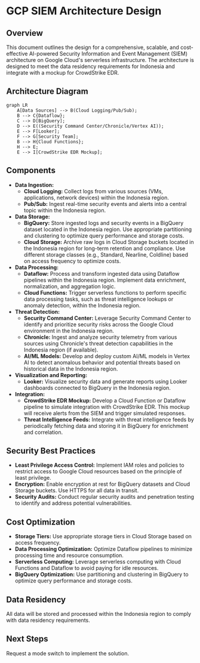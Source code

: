 # GCP SIEM Architecture Design

## Overview

This document outlines the design for a comprehensive, scalable, and cost-effective AI-powered Security Information and Event Management (SIEM) architecture on Google Cloud's serverless infrastructure. The architecture is designed to meet the data residency requirements for Indonesia and integrate with a mockup for CrowdStrike EDR.

## Architecture Diagram

```mermaid
graph LR
    A[Data Sources] --> B(Cloud Logging/Pub/Sub);
    B --> C{Dataflow};
    C --> D[BigQuery];
    D --> E((Security Command Center/Chronicle/Vertex AI));
    E --> F[Looker];
    F --> G[Security Team];
    B --> H{Cloud Functions};
    H --> E;
    E --> I[CrowdStrike EDR Mockup];
```

## Components

*   **Data Ingestion:**
    *   **Cloud Logging:** Collect logs from various sources (VMs, applications, network devices) within the Indonesia region.
    *   **Pub/Sub:** Ingest real-time security events and alerts into a central topic within the Indonesia region.
*   **Data Storage:**
    *   **BigQuery:** Store ingested logs and security events in a BigQuery dataset located in the Indonesia region. Use appropriate partitioning and clustering to optimize query performance and storage costs.
    *   **Cloud Storage:** Archive raw logs in Cloud Storage buckets located in the Indonesia region for long-term retention and compliance. Use different storage classes (e.g., Standard, Nearline, Coldline) based on access frequency to optimize costs.
*   **Data Processing:**
    *   **Dataflow:** Process and transform ingested data using Dataflow pipelines within the Indonesia region. Implement data enrichment, normalization, and aggregation logic.
    *   **Cloud Functions:** Trigger serverless functions to perform specific data processing tasks, such as threat intelligence lookups or anomaly detection, within the Indonesia region.
*   **Threat Detection:**
    *   **Security Command Center:** Leverage Security Command Center to identify and prioritize security risks across the Google Cloud environment in the Indonesia region.
    *   **Chronicle:** Ingest and analyze security telemetry from various sources using Chronicle's threat detection capabilities in the Indonesia region (if available).
    *   **AI/ML Models:** Develop and deploy custom AI/ML models in Vertex AI to detect anomalous behavior and potential threats based on historical data in the Indonesia region.
*   **Visualization and Reporting:**
    *   **Looker:** Visualize security data and generate reports using Looker dashboards connected to BigQuery in the Indonesia region.
*   **Integration:**
    *   **CrowdStrike EDR Mockup:** Develop a Cloud Function or Dataflow pipeline to simulate integration with CrowdStrike EDR. This mockup will receive alerts from the SIEM and trigger simulated responses.
    *   **Threat Intelligence Feeds:** Integrate with threat intelligence feeds by periodically fetching data and storing it in BigQuery for enrichment and correlation.

## Security Best Practices

*   **Least Privilege Access Control:** Implement IAM roles and policies to restrict access to Google Cloud resources based on the principle of least privilege.
*   **Encryption:** Enable encryption at rest for BigQuery datasets and Cloud Storage buckets. Use HTTPS for all data in transit.
*   **Security Audits:** Conduct regular security audits and penetration testing to identify and address potential vulnerabilities.

## Cost Optimization

*   **Storage Tiers:** Use appropriate storage tiers in Cloud Storage based on access frequency.
*   **Data Processing Optimization:** Optimize Dataflow pipelines to minimize processing time and resource consumption.
*   **Serverless Computing:** Leverage serverless computing with Cloud Functions and Dataflow to avoid paying for idle resources.
*   **BigQuery Optimization:** Use partitioning and clustering in BigQuery to optimize query performance and storage costs.

## Data Residency

All data will be stored and processed within the Indonesia region to comply with data residency requirements.

## Next Steps

Request a mode switch to implement the solution.
